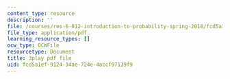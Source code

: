 ```yaml
---
content_type: resource
description: ''
file: /courses/res-6-012-introduction-to-probability-spring-2018/fcd5a1ef912434ae724e4accf97139f9_kuhlfBPQPq0.pdf
file_type: application/pdf
learning_resource_types: []
ocw_type: OCWFile
resourcetype: Document
title: 3play pdf file
uid: fcd5a1ef-9124-34ae-724e-4accf97139f9
---
```

